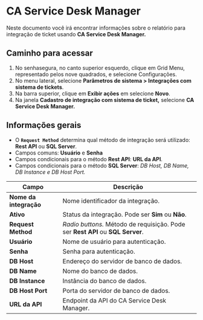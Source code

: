 # CA Service Desk Manager

Neste documento você irá encontrar informações sobre o relatório para integração de ticket usando **CA Service Desk Manager.**

## Caminho para acessar

1. No senhasegura, no canto superior esquerdo, clique em Grid Menu, representado pelos nove quadrados, e selecione Configurações.  
2. No menu lateral, selecione **Parâmetros de sistema \> Integrações com sistema de tickets**.  
3. Na barra superior, clique em **Exibir ações** em selecione **Novo**.  
4. Na janela **Cadastro de integração com sistema de ticket,** selecione **CA Service Desk Manager.**

## Informações gerais

* O **`Request Method`** determina qual método de integração será utilizado: **Rest API** ou **SQL Server**.  
* Campos comuns: **Usuário** e **Senha**  
* Campos condicionais para o método **Rest API**: **URL da API**.  
* Campos condicionais para o método **SQL Server**: *DB Host, DB Name, DB Instance e DB Host Port.*

| Campo | Descrição |
| ----- | ----- |
| **Nome da integração** | Nome identificador da integração. |
| **Ativo** | Status da integração. Pode ser **Sim** ou **Não**. |
| **Request Method** | *Radio buttons.* Método de requisição. Pode ser **Rest API** ou **SQL Server**. |
| **Usuário** | Nome de usuário para autenticação. |
| **Senha** | Senha para autenticação. |
| **DB Host** | Endereço do servidor de banco de dados. |
| **DB Name** | Nome do banco de dados. |
| **DB Instance** | Instância do banco de dados. |
| **DB Host Port** | Porta do servidor de banco de dados. |
| **URL da API** | Endpoint da API do CA Service Desk Manager. |
